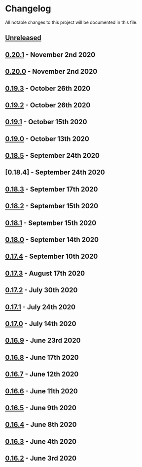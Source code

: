 # Changelog

All notable changes to this project will be documented in this file.

## [Unreleased][HEAD]

## [0.20.1] - November 2nd 2020



## [0.20.0] - November 2nd 2020



## [0.19.3] - October 26th 2020



## [0.19.2] - October 26th 2020



## [0.19.1] - October 15th 2020



## [0.19.0] - October 13th 2020



## [0.18.5] - September 24th 2020



## [0.18.4] - September 24th 2020



## [0.18.3] - September 17th 2020



## [0.18.2] - September 15th 2020



## [0.18.1] - September 15th 2020



## [0.18.0] - September 14th 2020



## [0.17.4] - September 10th 2020



## [0.17.3] - August 17th 2020



## [0.17.2] - July 30th 2020



## [0.17.1] - July 24th 2020



## [0.17.0] - July 14th 2020



## [0.16.9] - June 23rd 2020



## [0.16.8] - June 17th 2020



## [0.16.7] - June 12th 2020



## [0.16.6] - June 11th 2020



## [0.16.5] - June 9th 2020



## [0.16.4] - June 8th 2020



## [0.16.3] - June 4th 2020



## [0.16.2] - June 3rd 2020


[0.16.2]: https://github.com/Esri/solution.js/compare/a41f3b856898e7fbac679ffb44de1c38f55260e3...v0.16.2 "v0.16.2"
[0.16.3]: https://github.com/Esri/solution.js/compare/v0.16.2...v0.16.3 "v0.16.3"
[0.16.4]: https://github.com/Esri/solution.js/compare/v0.16.3...v0.16.4 "v0.16.4"
[0.16.5]: https://github.com/Esri/solution.js/compare/v0.16.4...v0.16.5 "v0.16.5"
[0.16.6]: https://github.com/Esri/solution.js/compare/v0.16.5...v0.16.6 "v0.16.6"
[0.16.7]: https://github.com/Esri/solution.js/compare/v0.16.6...v0.16.7 "v0.16.7"
[0.16.8]: https://github.com/Esri/solution.js/compare/v0.16.7...v0.16.8 "v0.16.8"
[0.16.9]: https://github.com/Esri/solution.js/compare/v0.16.8...v0.16.9 "v0.16.9"
[0.17.0]: https://github.com/Esri/solution.js/compare/v0.16.9...v0.17.0 "v0.17.0"
[0.17.1]: https://github.com/Esri/solution.js/compare/v0.17.0...v0.17.1 "v0.17.1"
[0.17.2]: https://github.com/Esri/solution.js/compare/v0.17.1...v0.17.2 "v0.17.2"
[0.17.3]: https://github.com/Esri/solution.js/compare/v0.17.2...v0.17.3 "v0.17.3"
[0.17.4]: https://github.com/Esri/solution.js/compare/v0.17.3...v0.17.4 "v0.17.4"
[0.18.0]: https://github.com/Esri/solution.js/compare/v0.17.4...v0.18.0 "v0.18.0"
[0.18.1]: https://github.com/Esri/solution.js/compare/v0.18.0...v0.18.1 "v0.18.1"
[0.18.2]: https://github.com/Esri/solution.js/compare/v0.18.1...v0.18.2 "v0.18.2"
[0.18.3]: https://github.com/Esri/solution.js/compare/v0.18.2...v0.18.3 "v0.18.3"
[0.18.5]: https://github.com/Esri/solution.js/compare/v0.18.3...v0.18.5 "v0.18.5"
[0.18.6]: https://github.com/Esri/solution.js/compare/v0.18.5...v0.18.6 "v0.18.6"
[0.19.0]: https://github.com/Esri/solution.js/compare/v0.18.6...v0.19.0 "v0.19.0"
[0.19.1]: https://github.com/Esri/solution.js/compare/v0.19.0...v0.19.1 "v0.19.1"
[0.19.2]: https://github.com/Esri/solution.js/compare/v0.19.1...v0.19.2 "v0.19.2"
[0.19.3]: https://github.com/Esri/solution.js/compare/v0.19.2...v0.19.3 "v0.19.3"
[0.20.0]: https://github.com/Esri/solution.js/compare/v0.19.3...v0.20.0 "v0.20.0"
[0.20.1]: https://github.com/Esri/solution.js/compare/v0.20.0...v0.20.1 "v0.20.1"
[HEAD]: https://github.com/Esri/solution.js/compare/v0.20.1...HEAD "Unreleased Changes"
